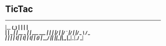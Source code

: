 # TicTac
  _______ _   _______      _______         
 |__   __(_) |__   __|    |__   __|        
    | |   _  ___| | __ _  ___| | ___   ___ 
    | |  | |/ __| |/ _` |/ __| |/ _ \ / _ \
    | |  | | (__| | (_| | (__| | (_) |  __/
    |_| |_|\___|_|\__,_|\___|_|\___/ \___|
    
